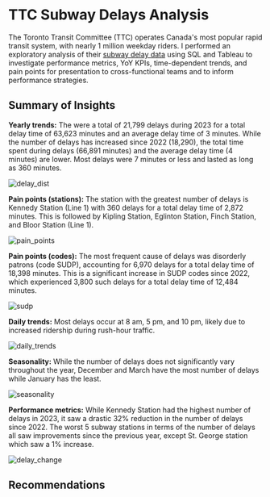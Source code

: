 # TTC Subway Delays Analysis
The Toronto Transit Committee (TTC) operates Canada's most popular rapid transit system, with nearly 1 million weekday riders. I performed an exploratory analysis of their [subway delay data](https://open.toronto.ca/dataset/ttc-subway-delay-data/) using SQL and Tableau to investigate performance metrics, YoY KPIs, time-dependent trends, and pain points for presentation to cross-functional teams and to inform performance strategies.

## Summary of Insights

**Yearly trends:** The were a total of 21,799 delays during 2023 for a total delay time of 63,623 minutes and an average delay time of 3 minutes. While the number of delays has increased since 2022 (18,290), the total time spent during delays (66,891 minutes) and the average delay time (4 minutes) are lower. Most delays were 7 minutes or less and lasted as long as 360 minutes.

![delay_dist](https://github.com/jessicacampbell-astro/TTC_delays_analysis/assets/23153120/9c9eac06-25cb-4d1f-b1b3-49213dff0e07)

**Pain points (stations):** The station with the greatest number of delays is Kennedy Station (Line 1) with 360 delays for a total delay time of 2,872 minutes. This is followed by Kipling Station, Eglinton Station, Finch Station, and Bloor Station (Line 1).

![pain_points](https://github.com/jessicacampbell-astro/TTC_delays_analysis/assets/23153120/09b15efb-d24b-4e31-99ec-496c87a01315)

**Pain points (codes):** The most frequent cause of delays was disorderly patrons (code SUDP), accounting for 6,970 delays for a total delay time of 18,398 minutes. This is a significant increase in SUDP codes since 2022, which experienced 3,800 such delays for a total delay time of 12,484 minutes.

![sudp](https://github.com/jessicacampbell-astro/TTC_delays_analysis/assets/23153120/5c74ea73-960a-4f11-94cd-97657659cca8)

**Daily trends:** Most delays occur at 8 am, 5 pm, and 10 pm, likely due to increased ridership during rush-hour traffic. 

![daily_trends](https://github.com/jessicacampbell-astro/TTC_delays_analysis/assets/23153120/9ed9e22f-46b8-43ac-b328-b2caba6e4a10)

**Seasonality:** While the number of delays does not significantly vary throughout the year, December and March have the most number of delays while January has the least.

![seasonality](https://github.com/jessicacampbell-astro/TTC_delays_analysis/assets/23153120/2cddefd9-e673-4086-bb2f-f65724844052)

**Performance metrics:** While Kennedy Station had the highest number of delays in 2023, it saw a drastic 32% reduction in the number of delays since 2022. The worst 5 subway stations in terms of the number of delays all saw improvements since the previous year, except St. George station which saw a 1% increase. 

![delay_change](https://github.com/jessicacampbell-astro/TTC_transportation_analysis/assets/23153120/0f359958-8efd-4d2d-b43a-bca7cad682ee)

## Recommendations
